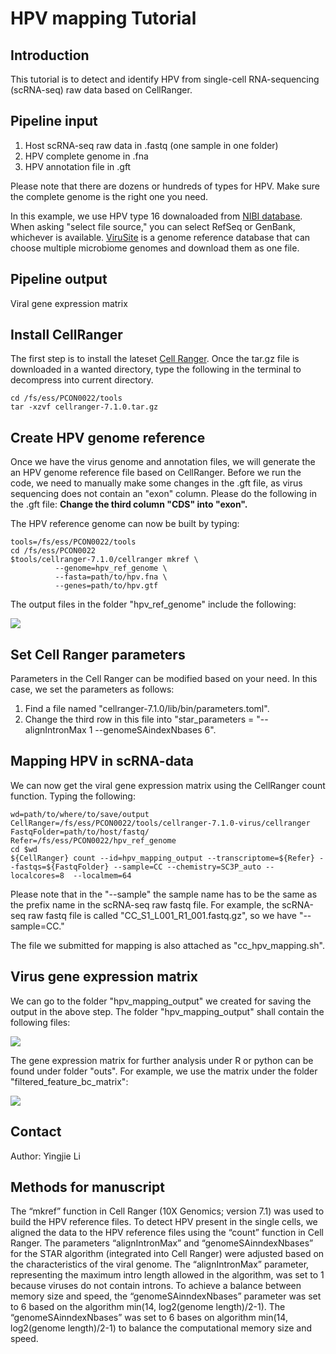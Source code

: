 # HPV mapping Tutorial

## Introduction
This tutorial is to detect and identify HPV from single-cell RNA-sequencing (scRNA-seq) raw data based on CellRanger.


## Pipeline input
1. Host scRNA-seq raw data in .fastq (one sample in one folder)
2. HPV complete genome in .fna 
3. HPV annotation file in .gft

Please note that there are dozens or hundreds of types for HPV. Make sure the complete genome is the right one you need. 

In this example, we use HPV type 16 downaloaded from [NIBI database](https://www.ncbi.nlm.nih.gov/assembly/). When asking "select file source," you can select RefSeq or GenBank, whichever is available. [ViruSite](http://www.virusite.org/index.php?nav=search) is a genome reference database that can choose multiple microbiome genomes and download them as one file. 

## Pipeline output
Viral gene expression matrix 

## Install CellRanger 
The first step is to install the lateset [Cell Ranger](https://support.10xgenomics.com/single-cell-gene-expression/software/downloads/latest). Once the tar.gz file is downloaded in a wanted directory, type the following in the terminal to decompress into current directory.

```
cd /fs/ess/PCON0022/tools
tar -xzvf cellranger-7.1.0.tar.gz
```

## Create HPV genome reference 
Once we have the virus genome and annotation files, we will generate the an HPV genome reference file based on CellRanger. Before we run the code, we need to manually make some changes in the .gft file, as virus sequencing does not contain an "exon" column. Please do the following in the .gft file: **Change the third column "CDS" into "exon".**

The HPV reference genome can now be built by typing:

```
tools=/fs/ess/PCON0022/tools
cd /fs/ess/PCON0022
$tools/cellranger-7.1.0/cellranger mkref \
          --genome=hpv_ref_genome \
          --fasta=path/to/hpv.fna \
          --genes=path/to/hpv.gtf
```

The output files in the folder "hpv_ref_genome" include the following:

![](./images/ref_file.jpg)

## Set Cell Ranger parameters
Parameters in the Cell Ranger can be modified based on your need. In this case, we set the parameters as follows:
1. Find a file named "cellranger-7.1.0/lib/bin/parameters.toml".
2. Change the third row in this file into "star_parameters = "--alignIntronMax 1 --genomeSAindexNbases 6".

## Mapping HPV in scRNA-data
We can now get the viral gene expression matrix using the CellRanger count function. Typing the following:

```
wd=path/to/where/to/save/output
CellRanger=/fs/ess/PCON0022/tools/cellranger-7.1.0-virus/cellranger
FastqFolder=path/to/host/fastq/
Refer=/fs/ess/PCON0022/hpv_ref_genome
cd $wd
${CellRanger} count --id=hpv_mapping_output --transcriptome=${Refer} --fastqs=${FastqFolder} --sample=CC --chemistry=SC3P_auto --localcores=8  --localmem=64
```
Please note that in the "--sample" the sample name has to be the same as the prefix name in the scRNA-seq raw fastq file. For example, the scRNA-seq raw fastq file is called "CC_S1_L001_R1_001.fastq.gz", so we have "--sample=CC."

The file we submitted for mapping is also attached as "cc_hpv_mapping.sh". 

## Virus gene expression matrix
We can go to the folder "hpv_mapping_output" we created for saving the output in the above step. The folder "hpv_mapping_output" shall contain the following files: 

![](./images/map_output.jpg)

The gene expression matrix for further analysis under R or python can be found under folder "outs". For example, we use the matrix under the folder "filtered_feature_bc_matrix":

![](./images/matrix.jpg)



## Contact

Author: Yingjie Li

## Methods for manuscript
 The “mkref” function in Cell Ranger (10X Genomics; version 7.1) was used to build the HPV reference files. To detect HPV present in the single cells, we aligned the data to the HPV reference files using the “count” function in Cell Ranger. The parameters “alignIntronMax” and “genomeSAinndexNbases” for the STAR algorithm (integrated into Cell Ranger) were adjusted based on the characteristics of the viral genome. The “alignIntronMax” parameter, representing the maximum intro length allowed in the algorithm, was set to 1 because viruses do not contain introns. To achieve a balance between memory size and speed, the “genomeSAinndexNbases” parameter was set to 6 based on the algorithm min(14, log2(genome length)/2-1). The “genomeSAinndexNbases” was set to 6 bases on algorithm min(14, log2(genome length)/2-1) to balance the computational memory size and speed.

